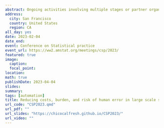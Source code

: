 ```yaml
---
abstract: Ongoing activities involving multiple stages or partner organizations–such as tracking survey participants or program subcontractor activities–can result in time-consuming and expensive data collection processes that are at risk of human error. The examples provided are from 1) a survey reaching 4,000+ college students across 10 institutions, and 2) a reporting workflow collecting scope of work data from 50+ subcontractors. In both cases, a series of R scripts were used to automate processes along the entire project pipeline. The scripts replaced or streamlined connections between data collection tools like Google Forms, Excel, and Qualtrics and reduced the risk of mistakes at critical points such as survey eligibility. We saw a 90% reduction of personnel costs associated with survey administration (800hr/30wk) and a 98% reduction for funder reporting (2048hr/yr). Using scripts to minimize manual survey collection tasks allowed for an expanded recruitment at effectively the same cost. Likewise, automating the collection and processing of funder-required evaluation data allowed for more time to be spent on program implementation and eased the reporting burden on the subcontractors.  
address:
  city: San Francisco
  country: United States
  region: CA
all_day: yes
date: 2023-02-04
date_end: 
event: Conference on Statistical practice
event_url: https://ww2.amstat.org/meetings/csp/2023/
featured: true
image:
  caption: 
  focal_point: 
location: 
math: true
publishDate: 2023-04-04
slides: 
summary: 
tags: [automation]
title: Reducing costs, burden, and risk of human error in large scale survey data collection and Scope of Work reporting using Automation
url_code: "CSP2023.qmd"
url_pdf: ""
url_slides: "https://chicocalfresh.github.io/CSP2023/"
url_video: ""
---
```



